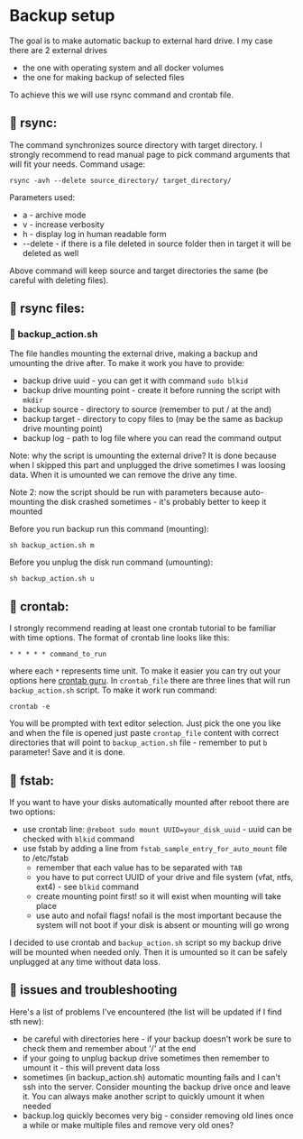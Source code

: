 # Backup setup
The goal is to make automatic backup to external hard drive. I my case there are 2 external drives
* the one with operating system and all docker volumes
* the one for making backup of selected files

To achieve this we will use rsync command and crontab file.

## :small_orange_diamond: rsync:
The command synchronizes source directory with target directory. I strongly recommend to read manual page to pick command arguments that will fit your needs. Command usage:
```
rsync -avh --delete source_directory/ target_directory/
```
Parameters used:
* a - archive mode
* v - increase verbosity
* h - display log in human readable form
* --delete - if there is a file deleted in source folder then in target it will be deleted as well

Above command will keep source and target directories the same (be careful with deleting files).

## :small_orange_diamond: rsync files:
###  :small_blue_diamond: backup_action.sh
The file handles mounting the external drive, making a backup and umounting the drive after. To make it work you have to provide:
* backup drive uuid - you can get it with command `sudo blkid`
* backup drive mounting point - create it before running the script with `mkdir`
* backup source - directory to source (remember to put / at the and)
* backup target - directory to copy files to (may be the same as backup drive mounting point)
* backup log - path to log file where you can read the command output

Note: why the script is umounting the external drive? It is done because when I skipped this part and unplugged the drive sometimes I was loosing data. When it is umounted we can remove the drive any time.

Note 2: now the script should be run with parameters because auto-mounting the disk crashed sometimes - it's probably better to keep it mounted

Before you run backup run this command (mounting):
```
sh backup_action.sh m
```
Before you unplug the disk run command (umounting):
```
sh backup_action.sh u
```

## :small_orange_diamond: crontab:
I strongly recommend reading at least one crontab tutorial to be familiar with time options. The format of crontab line looks like this:
```
* * * * * command_to_run
```
where each `*` represents time unit. To make it easier you can try out your options here [crontab guru](https://crontab.guru). 
In `crontab_file` there are three lines that will run `backup_action.sh` script. To make it work run command:
```
crontab -e
```
You will be prompted with text editor selection. Just pick the one you like and when the file is opened just paste `crontap_file` content with correct directories that will point to `backup_action.sh` file - remember to put `b` parameter! Save and it is done.

## :small_orange_diamond: fstab:
If you want to have your disks automatically mounted after reboot there are two options:
* use crontab line: `@reboot sudo mount UUID=your_disk_uuid` - uuid can be checked with `blkid` command
* use fstab by adding a line from `fstab_sample_entry_for_auto_mount` file to /etc/fstab 
  * remember that each value has to be separated with `TAB`
  * you have to put correct UUID of your drive and file system (vfat, ntfs, ext4) - see `blkid` command
  * create mounting point first! so it will exist when mounting will take place
  * use auto and nofail flags! nofail is the most important because the system will not boot if your disk is absent or mounting will go wrong

I decided to use crontab and `backup_action.sh` script so my backup drive will be mounted when needed only. Then it is umounted so it can be safely unplugged at any time without data loss.

## :small_orange_diamond: issues and troubleshooting
Here's a list of problems I've encountered (the list will be updated if I find sth new):
* be careful with directories here - if your backup doesn't work be sure to check them and remember about '/' at the end
* if your going to unplug backup drive sometimes then remember to umount it - this will prevent data loss
* sometimes (in backup_action.sh) automatic mounting fails and I can't ssh into the server. Consider mounting the backup drive once and leave it. You can always make another script to quickly umount it when needed 
* backup.log quickly becomes very big - consider removing old lines once a while or make multiple files and remove very old ones?
